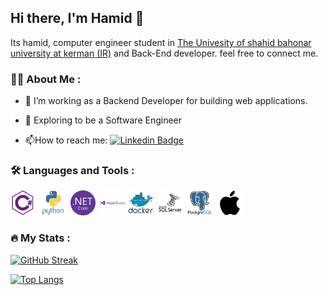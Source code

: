 ## Hi there, I'm Hamid 👋

Its hamid, computer engineer student in [The Univesity of shahid bahonar university at kerman (IR)](https://uk.ac.ir/en/home) and Back-End developer. feel free to connect me.

### :man_technologist: About Me :

- :telescope: I’m working as a Backend Developer for building web applications.
 
- :seedling: Exploring to be a Software Engineer
 
- :mailbox:How to reach me: [![Linkedin Badge](https://img.shields.io/badge/LinkedIn-blue?style=for-the-badge&logo=linkedin&logoColor=white)](https://www.linkedin.com/in/hamid-balalzadeh)
  
### :hammer_and_wrench: Languages and Tools :

  <div>
  <img src="https://github.com/devicons/devicon/blob/master/icons/csharp/csharp-line.svg" title="C#" alt="C#" width="40" height="40"/>&nbsp;
  <img src="https://github.com/devicons/devicon/blob/master/icons/python/python-original-wordmark.svg" title="Python" alt="Python" width="40" height="40"/>&nbsp;
  <img src="https://github.com/devicons/devicon/blob/master/icons/dotnetcore/dotnetcore-original.svg" title="DotNetCore" alt="DotNetCore" width="40" height="40"/>&nbsp;
  <img src="https://github.com/devicons/devicon/blob/master/icons/visualstudio/visualstudio-plain-wordmark.svg" title="VS" **alt="VS" width="40" height="40"/>
  <img src="https://github.com/devicons/devicon/blob/master/icons/docker/docker-original-wordmark.svg"  title="Docker" alt="Docker" width="40" height="40"/>&nbsp;
  <img src="https://github.com/devicons/devicon/blob/master/icons/microsoftsqlserver/microsoftsqlserver-plain-wordmark.svg" title="MSSql" alt="MSSql" width="40" height="40"/>&nbsp;
  <img src="https://github.com/devicons/devicon/blob/master/icons/postgresql/postgresql-original-wordmark.svg" title="PostreSql" alt="PostreSql" width="40" height="40"/>&nbsp;
  <img src="https://github.com/devicons/devicon/blob/master/icons/apple/apple-original.svg" title="Apple" alt="Apple" width="40" height="40"/>&nbsp;
  
</div>

### :fire: My Stats :
[![GitHub Streak](http://github-readme-streak-stats.herokuapp.com?user=Hamid-Ba&theme=dark&background=000000)](https://git.io/streak-stats)

[![Top Langs](https://github-readme-stats.vercel.app/api/top-langs/?username=Hamid-Ba&layout=compact&theme=vision-friendly-dark)](https://github.com/anuraghazra/github-readme-stats)


<!--
**Hamid-Ba/Hamid-Ba** is a ✨ _special_ ✨ repository because its `README.md` (this file) appears on your GitHub profile.

Here are some ideas to get you started:

- 🔭 I’m currently working on ...
- 🌱 I’m currently learning ...
- 👯 I’m looking to collaborate on ...
- 🤔 I’m looking for help with ...
- 💬 Ask me about ...
- 📫 How to reach me: ...
- 😄 Pronouns: ...
- ⚡ Fun fact: ...
-->
